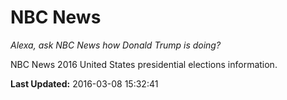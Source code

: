 # NBC News
*Alexa, ask NBC News how Donald Trump is doing?*

NBC News 2016 United States presidential elections information.

**Last Updated:** 2016-03-08 15:32:41